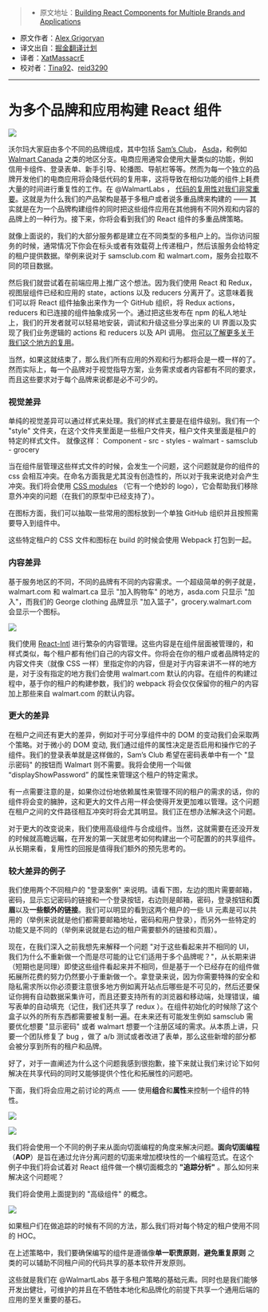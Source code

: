 > * 原文地址：[Building React Components for Multiple Brands and Applications](https://medium.com/walmartlabs/building-react-components-for-multiple-brands-and-applications-7e9157a39db4#.7tbsp6vsz)
* 原文作者：[Alex Grigoryan](https://medium.com/@lexgrigoryan)
* 译文出自：[掘金翻译计划](https://github.com/xitu/gold-miner)
* 译者：[XatMassacrE](https://github.com/XatMassacrE) 
* 校对者：[Tina92](https://github.com/Tina92)、[reid3290](https://github.com/reid3290)

---

# 为多个品牌和应用构建 React 组件

![](https://cdn-images-1.medium.com/max/1600/1*7bG_2QAIOzbKNeesEkkTzg.png)

沃尔玛大家庭由多个不同的品牌组成，其中包括 [Sam’s Club](https://www.samsclub.com/)， [Asda](http://www.asda.com/)，和例如 [Walmart Canada](http://www.walmart.ca/en) 之类的地区分支。电商应用通常会使用大量类似的功能，例如信用卡组件、登录表单、新手引导、轮播图、导航栏等等。然而为每一个独立的品牌开发他们的电商应用将会降低代码的复用率，这将导致在相似功能的组件上耗费大量的时间进行重复性的工作。在 @WalmartLabs ， [代码的复用性对我们非常重要](https://medium.com/walmartlabs/how-to-achieve-reusability-with-react-components-81edeb7fb0e0#.arwumefxh)。这就是为什么我们的产品架构是基于多租户或者说多重品牌来构建的 —— 其实就是在为一个品牌构建组件的同时把这些组件应用在其他拥有不同外观和内容的品牌上的一种行为。接下来，你将会看到我们的 React 组件的多重品牌策略。

就像上面说的，我们的大部分服务都是建立在不同类型的多租户上的。当你访问服务的时候，通常情况下你会在标头或者有效载荷上传递租户，然后该服务会给特定的租户提供数据。举例来说对于 samsclub.com 和 walmart.com，服务会拉取不同的项目数据。

然后我们就尝试着在前端应用上推广这个想法。因为我们使用 React 和 Redux，视图层组件已经和应用的 state，actions 以及 reducers 分离开了。这意味着我们可以将 React 组件抽象出来作为一个 GitHub 组织，将 Redux actions，reducers 和已连接的组件抽象成另一个。通过把这些发布在 npm 的私人地址上，我们的开发者就可以轻易地安装，调试和升级这些分享出来的 UI 界面以及实现了我们业务逻辑的 actions 和 reducers 以及 API 调用。 [你可以了解更多关于我们这个地方的复用](https://medium.com/walmartlabs/how-to-achieve-reusability-with-react-components-81edeb7fb0e0#.arwumefxh)。

当然，如果这就结束了，那么我们所有应用的外观和行为都将会是一模一样的了。然而实际上，每一个品牌对于视觉指导方案，业务需求或者内容都有不同的要求，而且这些要求对于每个品牌来说都是必不可少的。

### 视觉差异

单纯的视觉差异可以通过样式来处理。我们的样式主要是在组件级别。我们有一个 "style" 文件夹，在这个文件夹里面是一些租户文件夹，租户文件夹里面是租户的特定的样式文件。
就像这样：
    Component
    - src
    - styles
      - walmart
      - samsclub
      - grocery

当在组件层管理这些样式文件的时候，会发生一个问题，这个问题就是你的组件的 css 会相互冲突。在命名方面我是尤其没有创造性的，所以对于我来说绝对会产生冲突。我们将会使用 [CSS modules](https://github.com/css-modules/css-modules) （它有一个绝妙的 logo），它会帮助我们移除意外冲突的问题（在我们的原型中已经支持了）。

在图标方面，我们可以抽取一些常用的图标放到一个单独 GitHub 组织并且按照需要导入到组件中。

这些特定租户的 CSS 文件和图标在 build 的时候会使用 Webpack 打包到一起。

### 内容差异

基于服务地区的不同，不同的品牌有不同的内容需求。一个超级简单的例子就是，walmart.com 和 walmart.ca 显示 "加入购物车" 的地方，asda.com 只显示 "加入"，而我们的 George clothing 品牌显示 "加入篮子"，grocery.walmart.com 会显示一个图标。

![](https://cdn-images-1.medium.com/max/1600/1*a-3DlvR6-xabNhFenEcRkg.png)

我们使用 [React-Intl](https://github.com/yahoo/react-intl) 进行繁杂的内容管理。这些内容是在组件层面被管理的，和样式类似，每个租户都有他们自己的内容文件。你将会在你的租户或者品牌特定的内容文件夹（就像 CSS 一样）里指定你的内容，但是对于内容来讲不一样的地方是，对于没有指定的地方我们会使用 walmart.com 默认的内容。在组件的构建过程中，基于你的租户的构建参数，我们的 webpack 将会仅仅保留你的租户的内容加上那些来自 walmart.com 的默认内容。

### 更大的差异

在租户之间还有更大的差异，例如对于可分享组件中的 DOM 的变动我们会采取两个策略。对于微小的 DOM 变动, 我们通过组件的属性决定是否启用和操作它的子组件。我们的登录表单就是这样做的，Sam’s Club 希望在密码表单中有一个 "显示密码" 的按钮而 Walmart 则不需要。我将会使用一个叫做 “displayShowPassword” 的属性来管理这个租户的特定需求。

有一点需要注意的是，如果你过份地依赖属性来管理不同的租户的需求的话，你的组件将会变的臃肿，这和更大的文件占用一样会使得开发更加难以管理。这个问题在租户之间的文件路径相互冲突时将会尤其明显。我们正在想办法解决这个问题。

对于更大的改变说来，我们使用高级组件与合成组件。当然，这就需要在还没开发的时候就高瞻远瞩，在开发的第一天就思考如何构建出一个可配置的的共享组件。从长期来看，复用性的回报是值得我们额外的预先思考的。

### 较大差异的例子

我们使用两个不同租户的 "登录案例" 来说明。请看下图，左边的图片需要邮箱，密码，显示忘记密码的链接和一个登录按钮，右边则是邮箱，密码，登录按钮和**页眉**以及**一些额外的链接**。我们可以明显的看到这两个租户的一些 UI 元素是可以共用的（举例来说就是他们都需要邮箱地址，密码和用户登录），而另外一些特定的功能又是不同的（举例来说就是右边的租户需要额外的链接和页眉）。

现在，在我们深入之前我想先来解释一个问题 "对于这些看起来并不相同的 UI，我们为什么不重新做一个而是尽可能的让它们适用于多个品牌呢？"，从长期来讲（短期也是同理）即使这些组件看起来并不相同，但是基于一个已经存在的组件做拓展所花费的努力仍然要小于重新做一个。拿登录来说，因为你需要特殊的安全和隐私需求所以你必须要注意很多地方例如离开站点后哪些是不可见的，然后还要保证你拥有自动数据采集许可，而且还要支持所有的浏览器和移动端，处理错误，编写表单的自动填充（记住，我们还共享了 redux ）。在组件初始化的时候除了这个盒子以外的所有东西都需要被复制一遍。在未来还有可能发生例如 samsclub 需要优化想要 "显示密码" 或者 walmart 想要一个注册区域的需求。从本质上讲，只要一个团队修复了 bug ，做了 a/b 测试或者改进了表单，那么这些新增的部分都会被分享到所有的租户和品牌。

好了，对于一直阐述为什么这个问题我感到很抱歉，接下来就让我们来讨论下如何解决在共享代码的同时又能够提供个性化和拓展性的问题吧。

下面，我们将会应用之前讨论的两点 —— 使用**组合**和**属性**来控制一个组件的特性。

![](https://cdn-images-1.medium.com/max/1600/1*3w8MYZu8-HuChhbQPSrlSg.gif)


![](https://cdn-images-1.medium.com/max/1600/0*X8Kmo4nhFo0ZvJea.)

我们将会使用一个不同的例子来从面向切面编程的角度来解决问题。**面向切面编程**（**AOP**）是旨在通过允许分离问题的切面来增加模块性的一个编程范式。在这个例子中我们将会试着对 React 组件做一个横切面概念的 **"追踪分析"** 。那么如何来解决这个问题呢？

我们将会使用上面提到的 "高级组件" 的概念。

![](https://cdn-images-1.medium.com/max/1600/0*7Dfmiy7JH4clBEnW.)

如果租户们在做追踪的时候有不同的方法，那么我们将对每个特定的租户使用不同的 HOC。

在上述策略中，我们要确保编写的组件是遵循像**单一职责原则**，**避免重复原则** 之类的可以辅助不同租户间的代码共享的基本软件开发原则。

这些就是我们在 @WalmartLabs 基于多租户策略的基础元素。同时也是我们能够开发出健壮，可维护的并且在不牺牲本地化和品牌化的前提下共享一个通用后端的应用的至关重要的基石。
